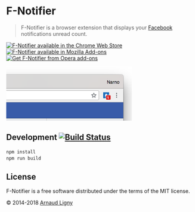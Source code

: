 # F-Notifier

> F-Notifier is a browser extension that displays your [Facebook](http://www.facebook.com) notifications unread count.

[![F-Notifier available in the Chrome Web Store](https://developer.chrome.com/webstore/images/ChromeWebStore_BadgeWBorder_v2_206x58.png)](https://chrome.google.com/webstore/detail/facebook-notifier/befpdcighpikpkklmfonkmdafmfnnkfn)  [![F-Notifier available in Mozilla Add-ons](https://addons.cdn.mozilla.net/static/img/addons-buttons/AMO-button_1.png)](https://addons.mozilla.org/fr/firefox/addon/f-notifier/)  [<img src="https://dev.opera.com/extensions/branding-guidelines/addons_206x58_en@2x.png" alt="Get F-Notifier from Opera add-ons" width="206px"/>](https://addons.opera.com/fr/search/?developer=arnaudligny)

![F-Notifier screenshot](docs/screenshot.png "F-Notifier screenshot")

## Development [![Build Status](https://www.travis-ci.org/Narno/F-Notifier.svg?branch=master)](https://www.travis-ci.org/Narno/F-Notifier)

```bash
npm install
npm run build
```
## License

F-Notifier is a free software distributed under the terms of the MIT license.

© 2014-2018 [Arnaud Ligny](https://arnaudligny.fr)  
